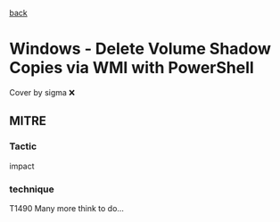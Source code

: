 [back](../index.md)
# Windows - Delete Volume Shadow Copies via WMI with PowerShell
Cover by sigma :x: 
## MITRE
### Tactic
impact
### technique
T1490
Many more think to do...